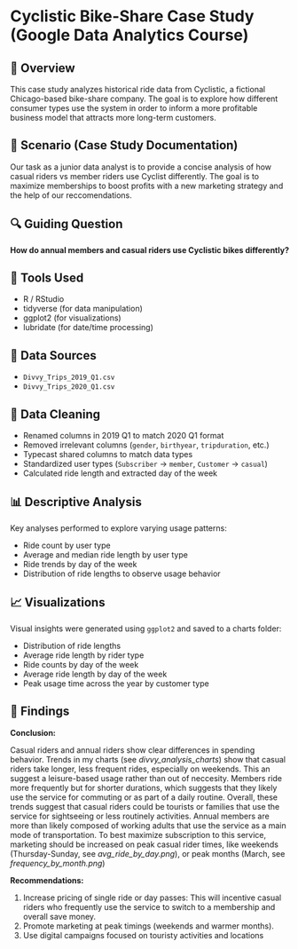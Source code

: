 # Cyclistic Bike-Share Case Study (Google Data Analytics Course)

## 📌 Overview
This case study analyzes historical ride data from Cyclistic, a fictional Chicago-based bike-share company. The goal is to explore how different consumer types use the system in order to inform a more profitable business model that attracts more long-term customers.

## 🧠 Scenario (Case Study Documentation)
Our task as a junior data analyst is to provide a concise analysis of how casual riders vs member riders use Cyclist differently. The goal is to maximize memberships to boost profits with a new marketing strategy and the help of our reccomendations. 

## 🔍 Guiding Question
**How do annual members and casual riders use Cyclistic bikes differently?**

## 🧰 Tools Used
- R / RStudio
- tidyverse (for data manipulation)
- ggplot2 (for visualizations)
- lubridate (for date/time processing)

## 📂 Data Sources
- `Divvy_Trips_2019_Q1.csv`
- `Divvy_Trips_2020_Q1.csv`
  
## 🧼 Data Cleaning
- Renamed columns in 2019 Q1 to match 2020 Q1 format
- Removed irrelevant columns (`gender`, `birthyear`, `tripduration`, etc.)
- Typecast shared columns to match data types
- Standardized user types (`Subscriber` → `member`, `Customer` → `casual`)
- Calculated ride length and extracted day of the week

## 📊 Descriptive Analysis
Key analyses performed to explore varying usage patterns:
- Ride count by user type
- Average and median ride length by user type
- Ride trends by day of the week
- Distribution of ride lengths to observe usage behavior

## 📈 Visualizations
Visual insights were generated using `ggplot2` and saved to a charts folder:
- Distribution of ride lengths
- Average ride length by rider type
- Ride counts by day of the week
- Average ride length by day of the week
- Peak usage time across the year by customer type

## 🔎 Findings
**Conclusion:**

Casual riders and annual riders show clear differences in spending behavior. 
Trends in my charts (see *divvy_analysis_charts*) show that casual riders take longer, less frequent rides, especially on weekends. This an suggest a leisure-based usage rather than out of neccesity. 
Members ride more frequently but for shorter durations, which suggests that they likely use the service for commuting or as part of a daily routine. 
Overall, these trends suggest that casual riders could be tourists or families that use the service for sightseeing or less routinely activities. 
Annual members are more than likely composed of working adults that use the service as a main mode of transportation. 
To best maximize subscription to this service, marketing should be increased on peak casual rider times, like weekends (Thursday-Sunday, see *avg_ride_by_day.png*), or peak months (March, see *frequency_by_month.png*)

**Recommendations:**
1) Increase pricing of single ride or day passes: This will incentive casual riders who frequently use the service to switch to a membership and overall save money. 
2) Promote marketing at peak timings (weekends and warmer months). 
3) Use digital campaigns focused on touristy activities and locations